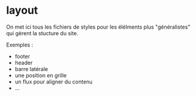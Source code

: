 # layout

On met ici tous les fichiers de styles pour les élélments plus
"généralistes" qui gèrent la stucture du site.

Exemples :

- footer
- header
- barre latérale
- une position en grille
- un flux pour aligner du contenu
- ...